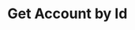 # Get Account by Id

<api-endpoint openapi-path="../../OpenApi/user.openapi.yaml" method="GET" endpoint="/api/v1/accounts/{id}"/>